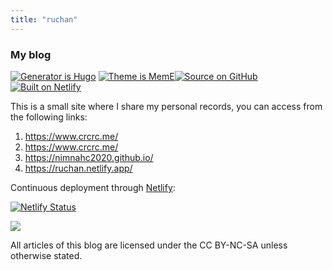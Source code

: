 ```yaml
---
title: "ruchan"
---
```


### My blog

<a href="https://github.com/gohugoio/hugo"><img src="https://camo.githubusercontent.com/9f6392f41a51c03271b936df07a2e266cc91ba8f/68747470733a2f2f696d672e736869656c64732e696f2f62616467652f47656e657261746f7225323069732d4875676f2d6666343038383f266c6f676f3d6875676f" alt="Generator is Hugo" data-canonical-src="https://img.shields.io/badge/Generator%20is-Hugo-ff4088?&amp;logo=hugo" style="max-width:100%;"></a> <a href="https://github.com/reuixiy/hugo-theme-meme"><img src="https://camo.githubusercontent.com/8519883add313e04ae0b7803f24343b376a06acf/68747470733a2f2f696d672e736869656c64732e696f2f62616467652f5468656d6525323069732d4d656d452d326136646634" alt="Theme is MemE" data-canonical-src="https://img.shields.io/badge/Theme%20is-MemE-2a6df4" style="max-width:100%;"></a><a href="https://github.com/Nimnahc2020/myblog"><img src="https://camo.githubusercontent.com/83c827b6cf880cf492a8e017f71831c58b36c3ef/68747470733a2f2f696d672e736869656c64732e696f2f62616467652f536f757263652532306f6e2d4769744875622d3138313731373f266c6f676f3d676974687562" alt="Source on GitHub" data-canonical-src="https://img.shields.io/badge/Source%20on-GitHub-181717?&amp;logo=github" style="max-width:100%;"></a><a href="https://www.netlify.com/" rel="nofollow"><img src="https://camo.githubusercontent.com/14cc11d376c5aee615588d09800c2b55d1a2ab40/68747470733a2f2f696d672e736869656c64732e696f2f62616467652f4275696c742532306f6e2d4e65746c6966792d3030633762373f266c6f676f3d6e65746c696679" alt="Built on Netlify" data-canonical-src="https://img.shields.io/badge/Built%20on-Netlify-00c7b7?&amp;logo=netlify" style="max-width:100%;"></a>

This is a small site where I share my personal records, you can access from the following links:

1. https://www.crcrc.me/
2. https://www.crcrc.me/
3. https://nimnahc2020.github.io/
4. https://ruchan.netlify.app/

Continuous deployment through [Netlify](https://www.netlify.com/):

<a href="https://app.netlify.com/sites/ruchan/deploys" rel="nofollow"><img src="https://camo.githubusercontent.com/8ff22d3e45302c5310d3a6d231ca99bbdd688805/68747470733a2f2f6170692e6e65746c6966792e636f6d2f6170692f76312f6261646765732f65366562303763622d333361342d343639342d623664632d3662363735653939383463322f6465706c6f792d737461747573" alt="Netlify Status" data-canonical-src="https://api.netlify.com/api/v1/badges/e6eb07cb-33a4-4694-b6dc-6b675e9984c2/deploy-status" style="max-width:100%;"></a>

<a href="http://creativecommons.org/licenses/by-nc-sa/4.0/" rel="nofollow"><img src="https://camo.githubusercontent.com/6887feb0136db5156c4f4146e3dd2681d06d9c75/68747470733a2f2f692e6372656174697665636f6d6d6f6e732e6f72672f6c2f62792d6e632d73612f342e302f38387833312e706e67" data-canonical-src="https://i.creativecommons.org/l/by-nc-sa/4.0/88x31.png" style="max-width:100%;"></a>

All articles of this blog are licensed under the CC BY-NC-SA unless otherwise stated.